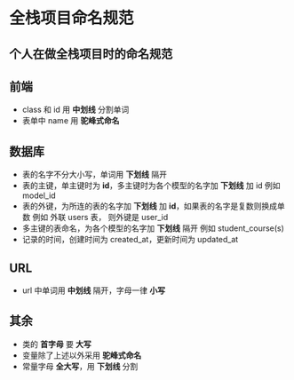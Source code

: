 全栈项目命名规范
==============
个人在做全栈项目时的命名规范
-------------------------
前端
------------------------
* class 和 id 用 **中划线** 分割单词
* 表单中 name 用 **驼峰式命名**

数据库
--------------
* 表的名字不分大小写，单词用 **下划线** 隔开
* 表的主键，单主键时为 **id**，多主键时为各个模型的名字加 **下划线** 加 id 例如 model_id
* 表的外键，为所连的表的名字加 **下划线** 加 **id**，如果表的名字是复数则换成单数 例如 外联 users 表， 则外键是 user\_id
* 多主键的表命名，为各个模型的名字加 **下划线** 隔开 例如 student_course(s)
* 记录的时间，创建时间为 created\_at，更新时间为 updated\_at

URL
-----------------
* url 中单词用 **中划线** 隔开，字母一律 **小写**

其余
--------------------
* 类的 **首字母** 要 **大写**
* 变量除了上述以外采用 **驼峰式命名**
* 常量字母 **全大写**，用 **下划线** 分割
